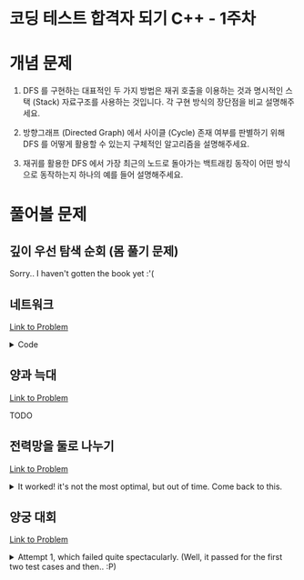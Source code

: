 코딩 테스트 합격자 되기 C++ - 1주차
===

# 개념 문제

1. DFS 를 구현하는 대표적인 두 가지 방법은 재귀 호출을 이용하는 것과 명시적인 스택 (Stack) 자료구조를 사용하는 것입니다. 각 구현 방식의 장단점을 비교 설명해주세요.

2. 방향그래프 (Directed Graph) 에서 사이클 (Cycle) 존재 여부를 판별하기 위해 DFS 를 어떻게 활용할 수 있는지 구체적인 알고리즘을 설명해주세요.

3. 재귀를 활용한 DFS 에서 가장 최근의 노드로 돌아가는 백트래킹 동작이 어떤 방식으로 동작하는지 하나의 예를 들어 설명해주세요.

# 풀어볼 문제

## 깊이 우선 탐색 순회 (몸 풀기 문제)

Sorry.. I haven't gotten the book yet :'(

## 네트워크

[Link to Problem](https://school.programmers.co.kr/learn/courses/30/lessons/43162)

<details>
    <summary>Code</summary>
    
    #include <string>
    #include <vector>
    #include <unordered_set>
    #include <queue>
    
    using namespace std;
    
    int solution(int n, vector<vector<int>> computers) {
        queue<int> checked;
        unordered_set<int> unvisited;
        for (int i = 0; i < n; i++) {
            unvisited.insert(i);
        }
    
        int ans = 0;
        while (unvisited.size() > 0) {
            int randomElem = -1;
    
            for (int n : unvisited) {
                // TODO: Uhm, fix this.
                // Temp way to get a random elem from the map because I was speeding through this..
                randomElem = n;
                break;
            }
    
            checked.push(randomElem);
            unvisited.erase(randomElem);
    
            while (!checked.empty()) {
                int i = checked.front();
                checked.pop();
                for (int j = 0; j < n; j++) {
                    if (i != j && computers[i][j] == 1 && unvisited.find(j) != unvisited.end()) {
                        checked.push(j);
                        unvisited.erase(j);
                    }
                }
            }
            ans++;
        }
        return ans;
    }
</details>

## 양과 늑대

[Link to Problem](https://school.programmers.co.kr/learn/courses/30/lessons/92343)

TODO

## 전력망을 둘로 나누기

[Link to Problem](https://school.programmers.co.kr/learn/courses/30/lessons/86971)

<details>
    <summary>It worked! it's not the most optimal, but out of time. Come back to this.</summary>
    
    #include <string>
    #include <vector>
    #include <queue>
    #include <unordered_set>
    #include <unordered_map>
    #include <cmath>
    
    using namespace std;
    
    int calcMinDiff(int numNodes, const unordered_map<int, vector<int>>& nodes, const vector<int>& edgeToSkip) {
        const int from = edgeToSkip[0];
        const int to = edgeToSkip[1];
        
        queue<int> tovisit;
        unordered_set<int> visited;
        tovisit.push(1);
        visited.insert(1);
        
        while (!tovisit.empty()) {
            int curr = tovisit.front();
            tovisit.pop();
            
            auto it = nodes.find(curr);
            if (it != nodes.end()) {
                const vector<int>& neighbors = it->second;
                for (int n : neighbors) {
                    if (visited.find(n) == visited.end() &&
                       !((from == curr && to == n) || (from == n && to == curr))) {
                        tovisit.push(n);
                        visited.insert(n);
                    }
                }
            }
        }
        
        int res = numNodes - (2 * visited.size());
        return abs(res);
    }
    
    int solution(int numNodes, vector<vector<int>> wires) {
        unordered_map<int, vector<int>> nodes; // node to a list of all of its neighbors
        for (const auto& edge: wires) {
            int from = edge[0];
            int to = edge[1];
            nodes[from].push_back(to);
            nodes[to].push_back(from);
        }
        
        int minDiff = numNodes;
        
        for (int i = 0; i < wires.size(); i++) {
            int tmp = calcMinDiff(numNodes, nodes, wires[i]);
            if (tmp == 0) {
                return 0;
            } else if (numNodes % 2 == 1 && tmp == 1) {
                return 1;
            }
            if (tmp < minDiff) {
                minDiff = tmp;
            }
        }
        
        return minDiff;
    }
</details>

## 양궁 대회

[Link to Problem](https://school.programmers.co.kr/learn/courses/30/lessons/92342)

<details>
    <summary>Attempt 1, which failed quite spectacularly. (Well, it passed for the first two test cases and then.. :P)</summary>
    
    #include <string>
    #include <vector>
    #include <cmath>
    #include <iostream>
    using namespace std;
    
    bool getNextPossibility(int n, vector<int>& arrows, vector<int>& poss) {
        // for each possibility of arrow arrangement
        for (int i = 0; i < poss.size(); i++) {
            poss[i] = 0;
        }
        
        for (int j = 0; j < arrows.size(); j++) {
            int jthArrowAt = arrows[j];
            poss[jthArrowAt]++;
        }
    
        // increment arrow possibility
        int idx = arrows.size() - 1;
        arrows[idx]++;
        while (idx >= 0 && arrows[idx] == 11) {
            arrows[idx] = 0;
            idx--;
            if (idx >= 0) arrows[idx]++;
        }
        
        return idx < 0;
    }
    
    int calcScoreDiff(const vector<int>& other, const vector<int>& mine) {
        int otherSum = 0;
        int mySum = 0;
        
        for (int i = 0; i < other.size(); i++) {
            if (other[i] == 0 && mine[i] == 0) {
                continue;
            }
            
            int currScore = 10 - i;
            if (other[i] >= mine[i]) {
                otherSum += currScore;
            } else {
                mySum += currScore;
            }
        }
        
        int res = mySum - otherSum;
        if (res == 0) {
            return -1;
        }
        return res;
    }
    
    vector<int> solution(int n, vector<int> info) {
        vector<int> arrows(n, 0);
        vector<int> possibility(11, 0);
        vector<int> answer;
        
        int maxScore = -1;
        bool done = false;
        
        while (!done) {
            done = getNextPossibility(n, arrows, possibility);
            int score = calcScoreDiff(info, possibility);
            if (score > maxScore) {
                // todo: equal
                maxScore = score;
                answer = possibility;
            }
        }
        
        if (maxScore <= 0) {
            return {-1};
        } else {
            return answer;
        }
    }
</details>


